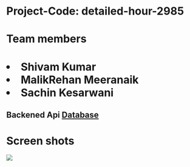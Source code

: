 # Project-Code: detailed-hour-2985

<h1>Team members<h1/>
<li>Shivam Kumar</li>
<li>MalikRehan Meeranaik</li>
<li>Sachin Kesarwani</li>

<h2>Backened Api <a href="https://helpful-free-baroness.glitch.me/">Database</a></h2>
<h1>Screen shots </h1>
<img src="https://i.ibb.co/Ykg1R1P/Screenshot-766.png" />
